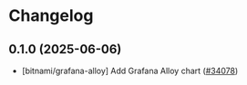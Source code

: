 # Changelog

## 0.1.0 (2025-06-06)

* [bitnami/grafana-alloy] Add Grafana Alloy chart ([#34078](https://github.com/bitnami/charts/pull/34078))
